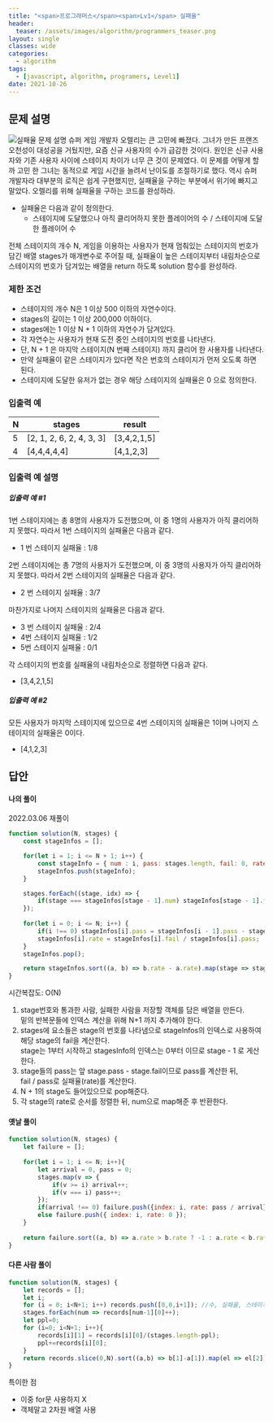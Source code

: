 ```yaml
---
title: "<span>프로그래머스</span><span>Lv1</span> 실패율"
header:
  teaser: /assets/images/algorithm/programmers_teaser.png
layout: single
classes: wide
categories:
  - algorithm
tags:
  - [javascript, algorithm, programers, Level1]
date: 2021-10-26
---
```


## 문제 설명
<img src='{{ "/assets/images/2021-10-26-post-img1.png" | relative_url }}' title="실패율 문제 설명" alt="실패율 문제 설명"/>
슈퍼 게임 개발자 오렐리는 큰 고민에 빠졌다. 그녀가 만든 프랜즈 오천성이 대성공을 거뒀지만, 요즘 신규 사용자의 수가 급감한 것이다. 원인은 신규 사용자와 기존 사용자 사이에 스테이지 차이가 너무 큰 것이 문제였다.  
이 문제를 어떻게 할까 고민 한 그녀는 동적으로 게임 시간을 늘려서 난이도를 조절하기로 했다. 역시 슈퍼 개발자라 대부분의 로직은 쉽게 구현했지만, 실패율을 구하는 부분에서 위기에 빠지고 말았다. 오렐리를 위해 실패율을 구하는 코드를 완성하라.

* 실패율은 다음과 같이 정의한다.
  * 스테이지에 도달했으나 아직 클리어하지 못한 플레이어의 수 / 스테이지에 도달한 플레이어 수

전체 스테이지의 개수 N, 게임을 이용하는 사용자가 현재 멈춰있는 스테이지의 번호가 담긴 배열 stages가 매개변수로 주어질 때, 실패율이 높은 스테이지부터 내림차순으로 스테이지의 번호가 담겨있는 배열을 return 하도록 solution 함수를 완성하라.

### 제한 조건
* 스테이지의 개수 N은 1 이상 500 이하의 자연수이다.
* stages의 길이는 1 이상 200,000 이하이다.
* stages에는 1 이상 N + 1 이하의 자연수가 담겨있다.
* 각 자연수는 사용자가 현재 도전 중인 스테이지의 번호를 나타낸다.
* 단, N + 1 은 마지막 스테이지(N 번째 스테이지) 까지 클리어 한 사용자를 나타낸다.
* 만약 실패율이 같은 스테이지가 있다면 작은 번호의 스테이지가 먼저 오도록 하면 된다.
* 스테이지에 도달한 유저가 없는 경우 해당 스테이지의 실패율은 0 으로 정의한다.

### 입출력 예

|N|stages|result|
|-|-|-|
|5|[2, 1, 2, 6, 2, 4, 3, 3]|[3,4,2,1,5]|
|4|[4,4,4,4,4]|[4,1,2,3]|

### 입출력 예 설명
##### 입출력 예 #1  
1번 스테이지에는 총 8명의 사용자가 도전했으며, 이 중 1명의 사용자가 아직 클리어하지 못했다. 따라서 1번 스테이지의 실패율은 다음과 같다.
* 1 번 스테이지 실패율 : 1/8
  
2번 스테이지에는 총 7명의 사용자가 도전했으며, 이 중 3명의 사용자가 아직 클리어하지 못했다. 따라서 2번 스테이지의 실패율은 다음과 같다.
* 2 번 스테이지 실패율 : 3/7
  
마찬가지로 나머지 스테이지의 실패율은 다음과 같다.
* 3 번 스테이지 실패율 : 2/4
* 4번 스테이지 실패율 : 1/2
* 5번 스테이지 실패율 : 0/1
  
각 스테이지의 번호를 실패율의 내림차순으로 정렬하면 다음과 같다.
* [3,4,2,1,5]

##### 입출력 예 #2  
모든 사용자가 마지막 스테이지에 있으므로 4번 스테이지의 실패율은 1이며 나머지 스테이지의 실패율은 0이다.
* [4,1,2,3]

## 답안
#### 나의 풀이
2022.03.06 재풀이
```javascript
function solution(N, stages) {
    const stageInfos = [];

    for(let i = 1; i <= N + 1; i++) {
        const stageInfo = { num : i, pass: stages.length, fail: 0, rate: 0 };
        stageInfos.push(stageInfo);
    }

    stages.forEach((stage, idx) => {
        if(stage === stageInfos[stage - 1].num) stageInfos[stage - 1].fail++; 
    });
    
    for(let i = 0; i <= N; i++) {
        if(i !== 0) stageInfos[i].pass = stageInfos[i - 1].pass - stageInfos[i - 1].fail;
        stageInfos[i].rate = stageInfos[i].fail / stageInfos[i].pass;
    }
    stageInfos.pop();

    return stageInfos.sort((a, b) => b.rate - a.rate).map(stage => stage.num);
}
```
시간복잡도: O(N)
1. stage번호와 통과한 사람, 실패한 사람을 저장할 객체를 담은 배열을 만든다.  
밑의 반복문들에 인덱스 계산을 위해 N+1 까지 추가해야 한다.
1. stages에 요소들은 stage의 번호를 나타냄으로 stageInfos의 인덱스로 사용하여 해당 stage의 fail을 계산한다.  
stage는 1부터 시작하고 stagesInfo의 인덱스는 0부터 이므로 stage - 1 로 게산한다.
1. stage들의 pass는 앞 stage.pass - stage.fail이므로 pass를 계산한 뒤,  
fail / pass로 실패율(rate)를 계산한다.
1. N + 1의 stage도 들어있으므로 pop해준다.
1. 각 stage의 rate로 순서를 정렬한 뒤, num으로 map해준 후 반환한다.

#### 옛날 풀이
```javascript
function solution(N, stages) {
    let failure = [];
    
    for(let i = 1; i <= N; i++){
        let arrival = 0, pass = 0;     
        stages.map(v => {
            if(v >= i) arrival++;
            if(v === i) pass++;
        });
        if(arrival !== 0) failure.push({index: i, rate: pass / arrival});
        else failure.push({ index: i, rate: 0 });
    }
    
    return failure.sort((a, b) => a.rate > b.rate ? -1 : a.rate < b.rate ? 1 : 0).map(v => v.index);
}
```

#### 다른 사람 풀이
```javascript
function solution(N, stages) {
    let records = [];
    let i;
    for (i = 0; i<N+1; i++) records.push([0,0,i+1]); //수, 실패율, 스테이지
    stages.forEach(num => records[num-1][0]++);
    let ppl=0;
    for (i=0; i<N+1; i++){
        records[i][1] = records[i][0]/(stages.length-ppl);
        ppl+=records[i][0];
    }
    return records.slice(0,N).sort((a,b) => b[1]-a[1]).map(el => el[2]);
}
```
특이한 점
* 이중 for문 사용하지 X
* 객체말고 2차원 배열 사용
